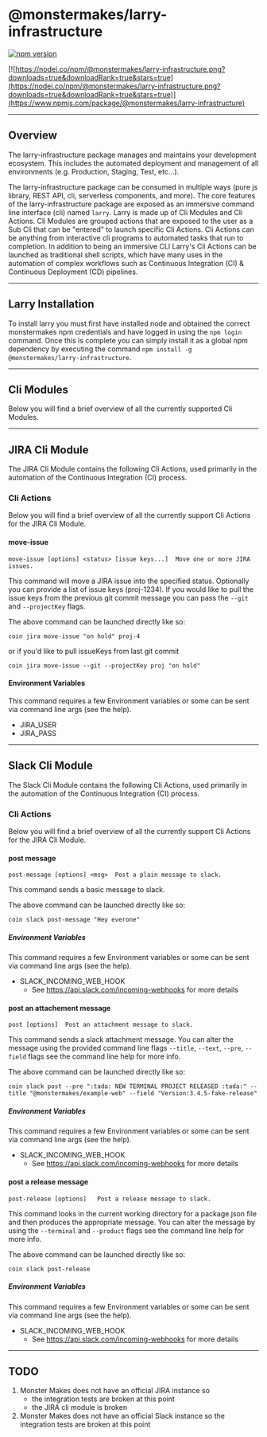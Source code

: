 # @monstermakes/larry-infrastructure

[![npm version](https://badge.fury.io/js/%40monstermakes%2Flarry-infrastructure.svg)](https://badge.fury.io/js/%40monstermakes%2Flarry-infrastructure)

[![https://nodei.co/npm/@monstermakes/larry-infrastructure.png?downloads=true&downloadRank=true&stars=true](https://nodei.co/npm/@monstermakes/larry-infrastructure.png?downloads=true&downloadRank=true&stars=true)](https://www.npmjs.com/package/@monstermakes/larry-infrastructure)


---

## Overview 
The larry-infrastructure package manages and maintains your development ecosystem. This includes the automated deployment and management of all environments (e.g. Production, Staging, Test, etc...).

The larry-infrastructure package can be consumed in multiple ways (pure js library, REST API, cli, serverless components, and more). The core features of the larry-infrastructure package are exposed as an immersive command line interface (cli) named `larry`. Larry is made up of Cli Modules and Cli Actions. Cli Modules are grouped actions that are exposed to the user as a Sub Cli that can be "entered" to launch specific Cli Actions. Cli Actions can be anything from interactive cli programs to automated tasks that run to completion. In addition to being an immersive CLI Larry's Cli Actions can be launched as traditional shell scripts, which have many uses in the automation of complex workflows such as Continuous Integration (CI) & Continuous Deployment (CD) pipelines.

---

## Larry Installation

To install larry you must first have installed node and obtained the correct monstermakes npm credentials and have logged in using the `npm login` command. Once this is complete you can simply install it as a global npm dependency by executing the command `npm install -g @monstermakes/larry-infrastructure`.

---
## Cli Modules
Below you will find a brief overview of all the currently supported Cli Modules.

---

## JIRA Cli Module
The JIRA Cli Module contains the following Cli Actions, used primarily in the automation of the Continuous Integration (CI) process.

### Cli Actions
Below you will find a brief overview of all the currently support Cli Actions for the JIRA Cli Module.

#### move-issue
`move-issue [options] <status> [issue keys...]  Move one or more JIRA issues.`

This command will move a JIRA issue into the specified status. Optionally you can provide a list of issue keys (proj-1234). If you would like to pull the issue keys from the previous git commit message you can pass the `--git` and `--projectKey` flags.

The above command can be launched directly like so:
```
coin jira move-issue "on hold" proj-4
```
or if you'd like to pull issueKeys from last git commit
```
coin jira move-issue --git --projectKey proj "on hold"
```

#### Environment Variables
This command requires a few Environment variables or some can be sent via command line args (see the help). 
- JIRA_USER
- JIRA_PASS

---
## Slack Cli Module
The Slack Cli Module contains the following Cli Actions, used primarily in the automation of the Continuous Integration (CI) process.

### Cli Actions
Below you will find a brief overview of all the currently support Cli Actions for the JIRA Cli Module.

#### post message
`post-message [options] <msg>  Post a plain message to slack.`

This command sends a basic message to slack. 

The above command can be launched directly like so:
```
coin slack post-message "Hey everone"
```

##### Environment Variables
This command requires a few Environment variables or some can be sent via command line args (see the help). 
- SLACK_INCOMING_WEB_HOOK
	- See https://api.slack.com/incoming-webhooks for more details

#### post an attachement message
`post [options]  Post an attachment message to slack.`

This command sends a slack attachment message. You can alter the message using the provided command line flags `--title`, `--text`, `--pre`, `--field` flags see the command line help for more info.

The above command can be launched directly like so:
```
coin slack post --pre ":tada: NEW TERMINAL PROJECT RELEASED :tada:" --title "@monstermakes/example-web" --field "Version:3.4.5-fake-release"
```

##### Environment Variables
This command requires a few Environment variables or some can be sent via command line args (see the help). 
- SLACK_INCOMING_WEB_HOOK
	- See https://api.slack.com/incoming-webhooks for more details

#### post a release message
`post-release [options]   Post a release message to slack.`

This command looks in the current working directory for a package.json file and then produces the appropriate message. You can alter the message by using the `--terminal` and `--product` flags see the command line help for more info.

The above command can be launched directly like so:
```
coin slack post-release
```

##### Environment Variables
This command requires a few Environment variables or some can be sent via command line args (see the help). 
- SLACK_INCOMING_WEB_HOOK
	- See https://api.slack.com/incoming-webhooks for more details

---

## TODO
1. Monster Makes does not have an official JIRA instance so 
	- the integration tests are broken at this point
	- the JIRA cli module is broken
2. Monster Makes does not have an official Slack instance so the integration tests are broken at this point